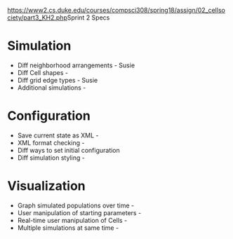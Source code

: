 <https://www2.cs.duke.edu/courses/compsci308/spring18/assign/02_cellsociety/part3_KH2.php>Sprint 2 Specs

# Simulation 
* Diff neighborhood arrangements - Susie
* Diff Cell shapes - 
* Diff grid edge types - Susie 
* Additional simulations - 

# Configuration
* Save current state as XML - 
* XML format checking - 
* Diff ways to set initial configuration
* Diff simulation styling - 

# Visualization
* Graph simulated populations over time - 
* User manipulation of starting parameters - 
* Real-time user manipulation of Cells - 
* Multiple simulations at same time - 
